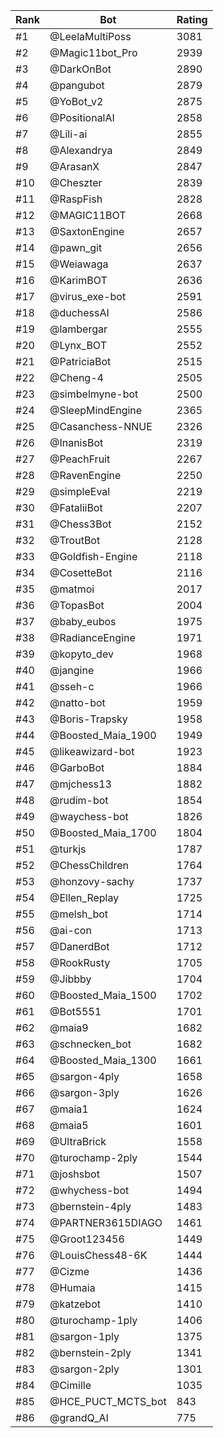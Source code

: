 Rank|Bot|Rating
---|---|---
#1|@LeelaMultiPoss|3081
#2|@Magic11bot_Pro|2939
#3|@DarkOnBot|2890
#4|@pangubot|2879
#5|@YoBot_v2|2875
#6|@PositionalAI|2858
#7|@Lili-ai|2855
#8|@Alexandrya|2849
#9|@ArasanX|2847
#10|@Cheszter|2839
#11|@RaspFish|2828
#12|@MAGIC11BOT|2668
#13|@SaxtonEngine|2657
#14|@pawn_git|2656
#15|@Weiawaga|2637
#16|@KarimBOT|2636
#17|@virus_exe-bot|2591
#18|@duchessAI|2586
#19|@lambergar|2555
#20|@Lynx_BOT|2552
#21|@PatriciaBot|2515
#22|@Cheng-4|2505
#23|@simbelmyne-bot|2500
#24|@SleepMindEngine|2365
#25|@Casanchess-NNUE|2326
#26|@InanisBot|2319
#27|@PeachFruit|2267
#28|@RavenEngine|2250
#29|@simpleEval|2219
#30|@FataliiBot|2207
#31|@Chess3Bot|2152
#32|@TroutBot|2128
#33|@Goldfish-Engine|2118
#34|@CosetteBot|2116
#35|@matmoi|2017
#36|@TopasBot|2004
#37|@baby_eubos|1975
#38|@RadianceEngine|1971
#39|@kopyto_dev|1968
#40|@jangine|1966
#41|@sseh-c|1966
#42|@natto-bot|1959
#43|@Boris-Trapsky|1958
#44|@Boosted_Maia_1900|1949
#45|@likeawizard-bot|1923
#46|@GarboBot|1884
#47|@mjchess13|1882
#48|@rudim-bot|1854
#49|@waychess-bot|1826
#50|@Boosted_Maia_1700|1804
#51|@turkjs|1787
#52|@ChessChildren|1764
#53|@honzovy-sachy|1737
#54|@Ellen_Replay|1725
#55|@melsh_bot|1714
#56|@ai-con|1713
#57|@DanerdBot|1712
#58|@RookRusty|1705
#59|@Jibbby|1704
#60|@Boosted_Maia_1500|1702
#61|@Bot5551|1701
#62|@maia9|1682
#63|@schnecken_bot|1682
#64|@Boosted_Maia_1300|1661
#65|@sargon-4ply|1658
#66|@sargon-3ply|1626
#67|@maia1|1624
#68|@maia5|1601
#69|@UltraBrick|1558
#70|@turochamp-2ply|1544
#71|@joshsbot|1507
#72|@whychess-bot|1494
#73|@bernstein-4ply|1483
#74|@PARTNER3615DIAGO|1461
#75|@Groot123456|1449
#76|@LouisChess48-6K|1444
#77|@Cizme|1436
#78|@Humaia|1415
#79|@katzebot|1410
#80|@turochamp-1ply|1406
#81|@sargon-1ply|1375
#82|@bernstein-2ply|1341
#83|@sargon-2ply|1301
#84|@Cimille|1035
#85|@HCE_PUCT_MCTS_bot|843
#86|@grandQ_AI|775
